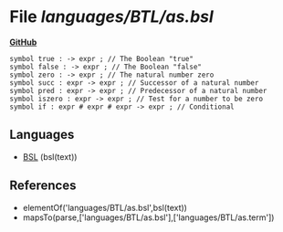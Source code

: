 # File _languages/BTL/as.bsl_
**[GitHub](https://github.com/softlang/yas/blob/master/languages/BTL/as.bsl)**
```
symbol true : -> expr ; // The Boolean "true"
symbol false : -> expr ; // The Boolean "false"
symbol zero : -> expr ; // The natural number zero
symbol succ : expr -> expr ; // Successor of a natural number
symbol pred : expr -> expr ; // Predecessor of a natural number
symbol iszero : expr -> expr ; // Test for a number to be zero
symbol if : expr # expr # expr -> expr ; // Conditional
```

## Languages
* [BSL](../languages/BSL.md) (bsl(text))

## References
* elementOf('languages/BTL/as.bsl',bsl(text))
* mapsTo(parse,['languages/BTL/as.bsl'],['languages/BTL/as.term'])
